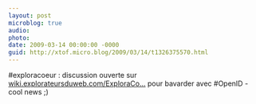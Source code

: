 ```yaml
---
layout: post
microblog: true
audio: 
photo: 
date: 2009-03-14 00:00:00 -0000
guid: http://xtof.micro.blog/2009/03/14/t1326375570.html
---
```

#exploracoeur : discussion ouverte sur [wiki.explorateursduweb.com/ExploraCo...](http://wiki.explorateursduweb.com/ExploraCoeur) pour bavarder avec #OpenID - cool news ;)
